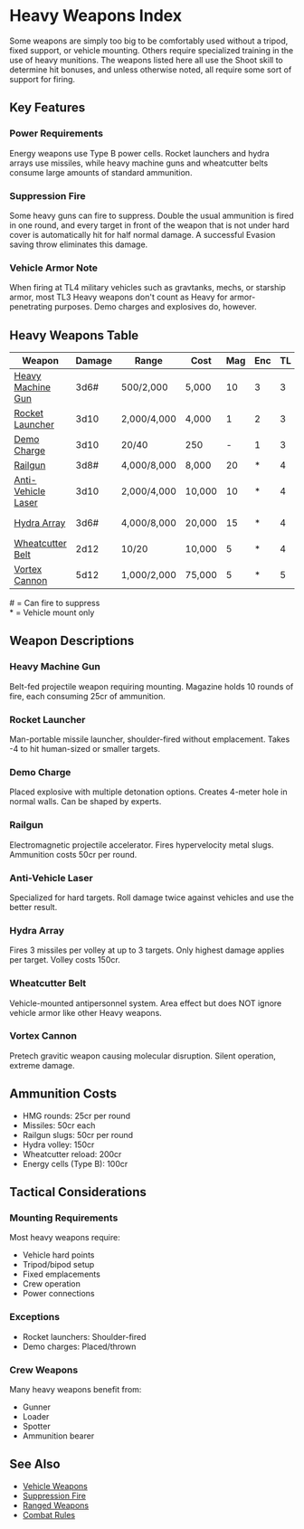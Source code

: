 # Heavy Weapons Index

Some weapons are simply too big to be comfortably used without a tripod, fixed support, or vehicle mounting. Others require specialized training in the use of heavy munitions. The weapons listed here all use the Shoot skill to determine hit bonuses, and unless otherwise noted, all require some sort of support for firing.

## Key Features

### Power Requirements
Energy weapons use Type B power cells. Rocket launchers and hydra arrays use missiles, while heavy machine guns and wheatcutter belts consume large amounts of standard ammunition.

### Suppression Fire
Some heavy guns can fire to suppress. Double the usual ammunition is fired in one round, and every target in front of the weapon that is not under hard cover is automatically hit for half normal damage. A successful Evasion saving throw eliminates this damage.

### Vehicle Armor Note
When firing at TL4 military vehicles such as gravtanks, mechs, or starship armor, most TL3 Heavy weapons don't count as Heavy for armor-penetrating purposes. Demo charges and explosives do, however.

## Heavy Weapons Table

| Weapon | Damage | Range | Cost | Mag | Enc | TL | Special |
|--------|--------|-------|------|-----|-----|----|----|
| [Heavy Machine Gun](heavy/heavy-machine-gun.md) | 3d6# | 500/2,000 | 5,000 | 10 | 3 | 3 | Suppression |
| [Rocket Launcher](heavy/rocket-launcher.md) | 3d10 | 2,000/4,000 | 4,000 | 1 | 2 | 3 | -4 vs human-sized |
| [Demo Charge](heavy/demo-charge.md) | 3d10 | 20/40 | 250 | - | 1 | 3 | Area effect |
| [Railgun](heavy/railgun.md) | 3d8# | 4,000/8,000 | 8,000 | 20 | * | 4 | Suppression |
| [Anti-Vehicle Laser](heavy/anti-vehicle-laser.md) | 3d10 | 2,000/4,000 | 10,000 | 10 | * | 4 | 2x damage roll vs vehicles |
| [Hydra Array](heavy/hydra-array.md) | 3d6# | 4,000/8,000 | 20,000 | 15 | * | 4 | 3 missiles/volley |
| [Wheatcutter Belt](heavy/wheatcutter-belt.md) | 2d12 | 10/20 | 10,000 | 5 | * | 4 | Area, no vehicle pen |
| [Vortex Cannon](heavy/vortex-cannon.md) | 5d12 | 1,000/2,000 | 75,000 | 5 | * | 5 | Silent operation |

\# = Can fire to suppress  
\* = Vehicle mount only

## Weapon Descriptions

### Heavy Machine Gun
Belt-fed projectile weapon requiring mounting. Magazine holds 10 rounds of fire, each consuming 25cr of ammunition.

### Rocket Launcher
Man-portable missile launcher, shoulder-fired without emplacement. Takes -4 to hit human-sized or smaller targets.

### Demo Charge
Placed explosive with multiple detonation options. Creates 4-meter hole in normal walls. Can be shaped by experts.

### Railgun
Electromagnetic projectile accelerator. Fires hypervelocity metal slugs. Ammunition costs 50cr per round.

### Anti-Vehicle Laser
Specialized for hard targets. Roll damage twice against vehicles and use the better result.

### Hydra Array
Fires 3 missiles per volley at up to 3 targets. Only highest damage applies per target. Volley costs 150cr.

### Wheatcutter Belt
Vehicle-mounted antipersonnel system. Area effect but does NOT ignore vehicle armor like other Heavy weapons.

### Vortex Cannon
Pretech gravitic weapon causing molecular disruption. Silent operation, extreme damage.

## Ammunition Costs
- HMG rounds: 25cr per round
- Missiles: 50cr each
- Railgun slugs: 50cr per round
- Hydra volley: 150cr
- Wheatcutter reload: 200cr
- Energy cells (Type B): 100cr

## Tactical Considerations

### Mounting Requirements
Most heavy weapons require:
- Vehicle hard points
- Tripod/bipod setup
- Fixed emplacements
- Crew operation
- Power connections

### Exceptions
- Rocket launchers: Shoulder-fired
- Demo charges: Placed/thrown

### Crew Weapons
Many heavy weapons benefit from:
- Gunner
- Loader
- Spotter
- Ammunition bearer

## See Also
- [Vehicle Weapons](../../../vehicles/vehicle-weapons.md)
- [Suppression Fire](../../../combat-rules/suppression-fire.md)
- [Ranged Weapons](ranged-weapons-index.md)
- [Combat Rules](../../../game-rules/combat.md)